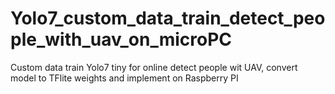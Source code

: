 # Yolo7_custom_data_train_detect_people_with_uav_on_microPC
Custom data train Yolo7 tiny for online detect people wit UAV, convert model to TFlite weights and implement on Raspberry PI 
